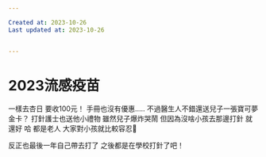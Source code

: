 ```yaml
---

Created at: 2023-10-26
Last updated at: 2023-10-26


---
```


# 2023流感疫苗


一樣去杏日 要收100元！
手冊也沒有優惠…..
不過醫生人不錯還送兒子一張寶可夢金卡？
打針護士也送他小禮物
雖然兒子爆炸哭鬧
但因為沒啥小孩去那邊打針
就還好 哈
都是老人 大家對小孩就比較容忍🤣

反正也最後一年自己帶去打了
之後都是在學校打針了吧！

